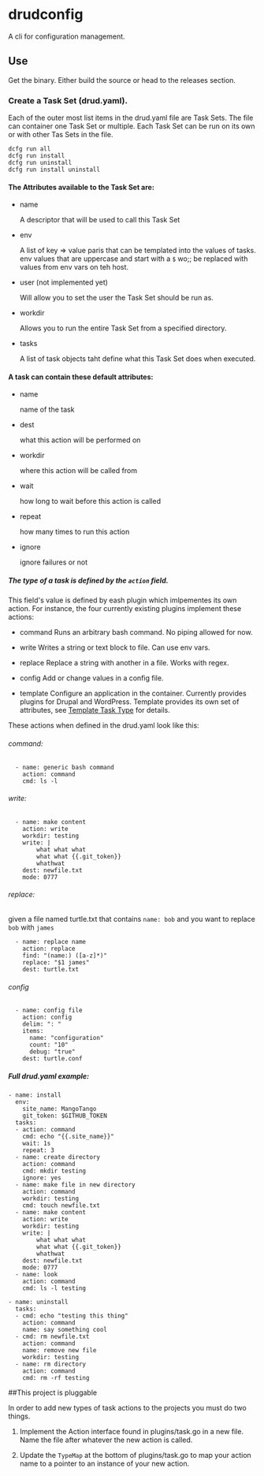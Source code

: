 # drudconfig
A cli for configuration management.

## Use

Get the binary. Either build the source or head to the releases section.

### Create a Task Set (drud.yaml).

Each of the outer most list items in the drud.yaml file are Task Sets. The file can container one Task Set or multiple.
Each Task Set can be run on its own or with other Tas Sets in the file.

```
dcfg run all
dcfg run install
dcfg run uninstall
dcfg run install uninstall
```


#### The Attributes available to the Task Set are:

  -	name

       A descriptor that will be used to call this Task Set

  -	env

       A list of key => value paris that can be templated into the values of tasks. env values that are uppercase
       and start with a `$` wo;; be replaced with values from env vars on teh host.

  -	user (not implemented yet)

       Will allow you to set the user the Task Set should be run as.

  -	workdir

       Allows you to run the entire Task Set from a specified directory.

  -	tasks

       A list of task objects taht define what this Task Set does when executed.


#### A task can contain these default attributes:

  -	name  

       name of the task

  -	dest  

       what this action will be performed on

  -	workdir

       where this action will be called from

  -	wait

       how long to wait before this action is called

  -	repeat 

       how many times to run this action

  -	ignore

       ignore failures or not


##### The type of a task is defined by the `action` field.

This field's value is defined by eash plugin which imlpementes its own action.
For instance, the four currently existing plugins implement these actions:

  - command
       Runs an arbitrary bash command. No piping allowed for now.

  - write
       Writes a string or text block to file. Can use env vars.

  - replace
       Replace a string with another in a file. Works with regex.

  - config
       Add or change values in a config file.
  
  - template
      Configure an application in the container. Currently provides plugins for Drupal and WordPress.
      Template provides its own set of attributes, see [Template Task Type](docs/template-task-type.md) for details.


These actions when defined in the drud.yaml look like this:

###### command:

```
  - name: generic bash command
    action: command
    cmd: ls -l
```

###### write:

```
  - name: make content
    action: write
    workdir: testing
    write: |
        what what what
        what what {{.git_token}}
        whathwat
    dest: newfile.txt
    mode: 0777
```

###### replace:

given a file named turtle.txt that contains `name: bob` and you want to replace `bob` with `james`

```
  - name: replace name
    action: replace
    find: "(name:) ([a-z]*)"
    replace: "$1 james"
    dest: turtle.txt
```

###### config

```
  - name: config file
    action: config
    delim: ": "
    items:
      name: "configuration"
      count: "10"
      debug: "true"
    dest: turtle.conf
```


##### Full drud.yaml example:

```
- name: install
  env:
    site_name: MangoTango
    git_token: $GITHUB_TOKEN
  tasks:
  - action: command
    cmd: echo "{{.site_name}}"
    wait: 1s
    repeat: 3
  - name: create directory
    action: command
    cmd: mkdir testing
    ignore: yes
  - name: make file in new directory
    action: command
    workdir: testing
    cmd: touch newfile.txt
  - name: make content
    action: write
    workdir: testing
    write: |
        what what what
        what what {{.git_token}}
        whathwat
    dest: newfile.txt
    mode: 0777
  - name: look
    action: command
    cmd: ls -l testing

- name: uninstall
  tasks:
  - cmd: echo "testing this thing"
    action: command
    name: say something cool
  - cmd: rm newfile.txt
    action: command
    name: remove new file
    workdir: testing
  - name: rm directory
    action: command
    cmd: rm -rf testing
```

##This project is pluggable

In order to add new types of task actions to the projects you must do two things.

1. Implement the Action interface found in plugins/task.go in a new file. Name the file after whatever the new action
is called. 

2. Update the `TypeMap` at the bottom of plugins/task.go to map your action name to a pointer to an instance of your new action.

